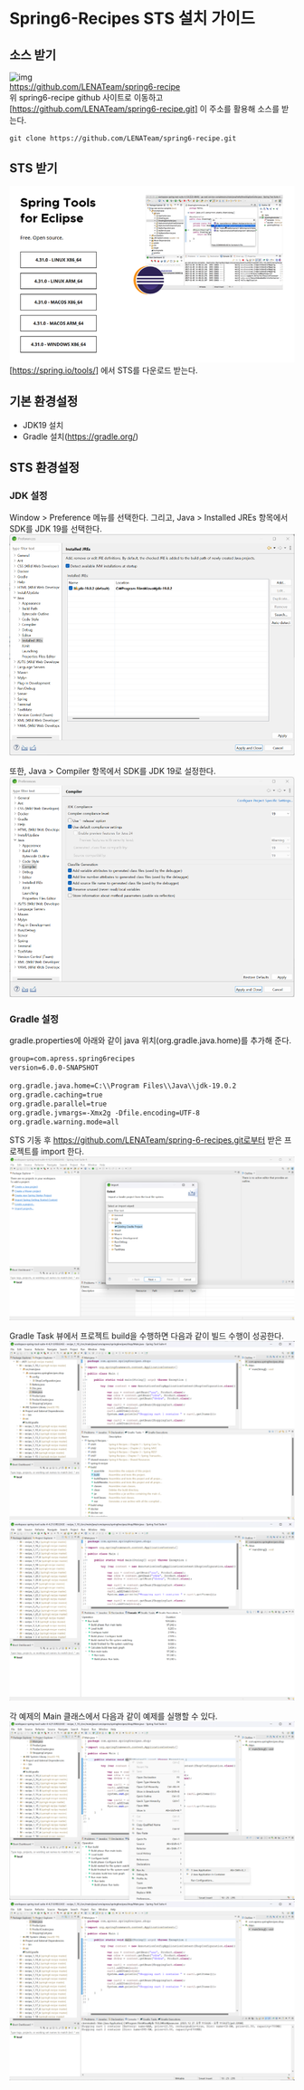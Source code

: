 # Spring6-Recipes STS 설치 가이드

## 소스 받기

![img](.//images/spring-recipe-github.PNG)  
https://github.com/LENATeam/spring6-recipe  
위 spring6-recipe github 사이트로 이동하고 [https://github.com/LENATeam/spring6-recipe.git] 이 주소를 활용해 소스를 받는다.

```
git clone https://github.com/LENATeam/spring6-recipe.git
```
## STS 받기

![img](.//images/sts/sts-ide-download.png)  
[https://spring.io/tools/] 에서 STS를 다운로드 받는다.

## 기본 환경설정

- JDK19 설치
- Gradle 설치(https://gradle.org/)

## STS 환경설정

### JDK 설정

Window > Preference 메뉴를 선택한다. 
그리고, Java > Installed JREs 항목에서 SDK를 JDK 19를 선택한다.  
![img](.//images/sts/sts-ide-java-settings-1.png)  

또한, Java > Compiler 항목에서 SDK를 JDK 19로 설정한다.
![img](.//images/sts/sts-ide-java-settings-2.png)  

### Gradle 설정

gradle.properties에 아래와 같이 java 위치(org.gradle.java.home)를 추가해 준다.

```
group=com.apress.spring6recipes
version=6.0.0-SNAPSHOT

org.gradle.java.home=C:\\Program Files\\Java\\jdk-19.0.2
org.gradle.caching=true
org.gradle.parallel=true
org.gradle.jvmargs=-Xmx2g -Dfile.encoding=UTF-8
org.gradle.warning.mode=all
```

STS 기동 후 https://github.com/LENATeam/spring-6-recipes.git로부터 받은 프로젝트를 import 한다.
![img](.//images/sts/sts-gradle-project-import.png)

Gradle Task 뷰에서 프로젝트 build을 수행하면 다음과 같이 빌드 수행이 성공한다.
![img](.//images/sts/sts-gradle-build.png)
![img](.//images/sts/sts-gradle-build-success.png)

각 예제의 Main 클래스에서 다음과 같이 예제를 실행할 수 있다.
![img](.//images/sts/sts-example-execution.png)
![img](.//images/sts/sts-example-execution-success.png)
